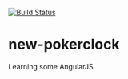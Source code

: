 [![Build Status](https://travis-ci.org/guifroes/new-pokerclock.png?branch=master)](https://travis-ci.org/guifroes/new-pokerclock)

new-pokerclock
==============

Learning some AngularJS


